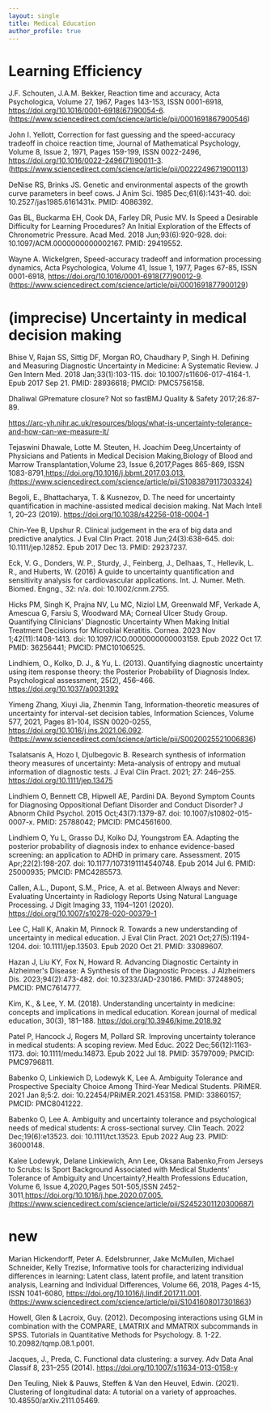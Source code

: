 ```yaml
---
layout: single
title: Medical Education
author_profile: true
---
```



# Learning Efficiency 

J.F. Schouten, J.A.M. Bekker, Reaction time and accuracy, Acta Psychologica, Volume 27, 1967, Pages 143-153, ISSN 0001-6918, https://doi.org/10.1016/0001-6918(67)90054-6. (https://www.sciencedirect.com/science/article/pii/0001691867900546)

John I. Yellott, Correction for fast guessing and the speed-accuracy tradeoff in choice reaction time,
Journal of Mathematical Psychology, Volume 8, Issue 2, 1971, Pages 159-199, ISSN 0022-2496,
https://doi.org/10.1016/0022-2496(71)90011-3. (https://www.sciencedirect.com/science/article/pii/0022249671900113)

DeNise RS, Brinks JS. Genetic and environmental aspects of the growth curve parameters in beef cows. J Anim Sci. 1985 Dec;61(6):1431-40. doi: 10.2527/jas1985.6161431x. PMID: 4086392.

Gas BL, Buckarma EH, Cook DA, Farley DR, Pusic MV. Is Speed a Desirable Difficulty for Learning Procedures? An Initial Exploration of the Effects of Chronometric Pressure. Acad Med. 2018 Jun;93(6):920-928. doi: 10.1097/ACM.0000000000002167. PMID: 29419552.

Wayne A. Wickelgren, Speed-accuracy tradeoff and information processing dynamics, Acta Psychologica,
Volume 41, Issue 1, 1977, Pages 67-85, ISSN 0001-6918, https://doi.org/10.1016/0001-6918(77)90012-9.
(https://www.sciencedirect.com/science/article/pii/0001691877900129)


# (imprecise) Uncertainty in medical decision making 


Bhise V, Rajan SS, Sittig DF, Morgan RO, Chaudhary P, Singh H. Defining and Measuring Diagnostic Uncertainty in Medicine: A Systematic Review. J Gen Intern Med. 2018 Jan;33(1):103-115. doi: 10.1007/s11606-017-4164-1. Epub 2017 Sep 21. PMID: 28936618; PMCID: PMC5756158.

Dhaliwal GPremature closure? Not so fastBMJ Quality & Safety 2017;26:87-89.


https://arc-yh.nihr.ac.uk/resources/blogs/what-is-uncertainty-tolerance-and-how-can-we-measure-it/

Tejaswini Dhawale, Lotte M. Steuten, H. Joachim Deeg,Uncertainty of Physicians and Patients in Medical Decision Making,Biology of Blood and Marrow Transplantation,Volume 23, Issue 6,2017,Pages 865-869,
ISSN 1083-8791,https://doi.org/10.1016/j.bbmt.2017.03.013.(https://www.sciencedirect.com/science/article/pii/S1083879117303324)



Begoli, E., Bhattacharya, T. & Kusnezov, D. The need for uncertainty quantification in machine-assisted medical decision making. Nat Mach Intell 1, 20–23 (2019). https://doi.org/10.1038/s42256-018-0004-1

Chin-Yee B, Upshur R. Clinical judgement in the era of big data and predictive analytics. J Eval Clin Pract. 2018 Jun;24(3):638-645. doi: 10.1111/jep.12852. Epub 2017 Dec 13. PMID: 29237237.

Eck, V. G., Donders, W. P., Sturdy, J., Feinberg, J., Delhaas, T., Hellevik, L. R., and Huberts, W. (2016) A guide to uncertainty quantification and sensitivity analysis for cardiovascular applications. Int. J. Numer. Meth. Biomed. Engng., 32: n/a. doi: 10.1002/cnm.2755.

Hicks PM, Singh K, Prajna NV, Lu MC, Niziol LM, Greenwald MF, Verkade A, Amescua G, Farsiu S, Woodward MA; Corneal Ulcer Study Group. Quantifying Clinicians' Diagnostic Uncertainty When Making Initial Treatment Decisions for Microbial Keratitis. Cornea. 2023 Nov 1;42(11):1408-1413. doi: 10.1097/ICO.0000000000003159. Epub 2022 Oct 17. PMID: 36256441; PMCID: PMC10106525.

Lindhiem, O., Kolko, D. J., & Yu, L. (2013). Quantifying diagnostic uncertainty using item response theory: the Posterior Probability of Diagnosis Index. Psychological assessment, 25(2), 456–466. https://doi.org/10.1037/a0031392

Yimeng Zhang, Xiuyi Jia, Zhenmin Tang, Information-theoretic measures of uncertainty for interval-set decision tables, Information Sciences, Volume 577, 2021, Pages 81-104, ISSN 0020-0255, https://doi.org/10.1016/j.ins.2021.06.092. (https://www.sciencedirect.com/science/article/pii/S0020025521006836)

Tsalatsanis A, Hozo I, Djulbegovic B. Research synthesis of information theory measures of uncertainty: Meta-analysis of entropy and mutual information of diagnostic tests. J Eval Clin Pract. 2021; 27: 246–255. https://doi.org/10.1111/jep.13475

Lindhiem O, Bennett CB, Hipwell AE, Pardini DA. Beyond Symptom Counts for Diagnosing Oppositional Defiant Disorder and Conduct Disorder? J Abnorm Child Psychol. 2015 Oct;43(7):1379-87. doi: 10.1007/s10802-015-0007-x. PMID: 25788042; PMCID: PMC4561600.

Lindhiem O, Yu L, Grasso DJ, Kolko DJ, Youngstrom EA. Adapting the posterior probability of diagnosis index to enhance evidence-based screening: an application to ADHD in primary care. Assessment. 2015 Apr;22(2):198-207. doi: 10.1177/1073191114540748. Epub 2014 Jul 6. PMID: 25000935; PMCID: PMC4285573.

Callen, A.L., Dupont, S.M., Price, A. et al. Between Always and Never: Evaluating Uncertainty in Radiology Reports Using Natural Language Processing. J Digit Imaging 33, 1194–1201 (2020). https://doi.org/10.1007/s10278-020-00379-1

Lee C, Hall K, Anakin M, Pinnock R. Towards a new understanding of uncertainty in medical education. J Eval Clin Pract. 2021 Oct;27(5):1194-1204. doi: 10.1111/jep.13503. Epub 2020 Oct 21. PMID: 33089607.

Hazan J, Liu KY, Fox N, Howard R. Advancing Diagnostic Certainty in Alzheimer's Disease: A Synthesis of the Diagnostic Process. J Alzheimers Dis. 2023;94(2):473-482. doi: 10.3233/JAD-230186. PMID: 37248905; PMCID: PMC7614777.

Kim, K., & Lee, Y. M. (2018). Understanding uncertainty in medicine: concepts and implications in medical education. Korean journal of medical education, 30(3), 181–188. https://doi.org/10.3946/kjme.2018.92

Patel P, Hancock J, Rogers M, Pollard SR. Improving uncertainty tolerance in medical students: A scoping review. Med Educ. 2022 Dec;56(12):1163-1173. doi: 10.1111/medu.14873. Epub 2022 Jul 18. PMID: 35797009; PMCID: PMC9796811.

Babenko O, Linkiewich D, Lodewyk K, Lee A. Ambiguity Tolerance and Prospective Specialty Choice Among Third-Year Medical Students. PRiMER. 2021 Jan 8;5:2. doi: 10.22454/PRiMER.2021.453158. PMID: 33860157; PMCID: PMC8041222.

Babenko O, Lee A. Ambiguity and uncertainty tolerance and psychological needs of medical students: A cross-sectional survey. Clin Teach. 2022 Dec;19(6):e13523. doi: 10.1111/tct.13523. Epub 2022 Aug 23. PMID: 36000148.

Kalee Lodewyk, Delane Linkiewich, Ann Lee, Oksana Babenko,From Jerseys to Scrubs: Is Sport Background Associated with Medical Students’ Tolerance of Ambiguity and Uncertainty?,Health Professions Education,
Volume 6, Issue 4,2020,Pages 501-505,ISSN 2452-3011,https://doi.org/10.1016/j.hpe.2020.07.005.(https://www.sciencedirect.com/science/article/pii/S2452301120300687)



# new 
Marian Hickendorff, Peter A. Edelsbrunner, Jake McMullen, Michael Schneider, Kelly Trezise,
Informative tools for characterizing individual differences in learning: Latent class, latent profile, and latent transition analysis,
Learning and Individual Differences,
Volume 66,
2018,
Pages 4-15,
ISSN 1041-6080,
https://doi.org/10.1016/j.lindif.2017.11.001.
(https://www.sciencedirect.com/science/article/pii/S1041608017301863)

Howell, Glen & Lacroix, Guy. (2012). Decomposing interactions using GLM in combination with the COMPARE, LMATRIX and MMATRIX subcommands in SPSS. Tutorials in Quantitative Methods for Psychology. 8. 1-22. 10.20982/tqmp.08.1.p001. 

Jacques, J., Preda, C. Functional data clustering: a survey. Adv Data Anal Classif 8, 231–255 (2014). https://doi.org/10.1007/s11634-013-0158-y

Den Teuling, Niek & Pauws, Steffen & Van den Heuvel, Edwin. (2021). Clustering of longitudinal data: A tutorial on a variety of approaches. 10.48550/arXiv.2111.05469. 

